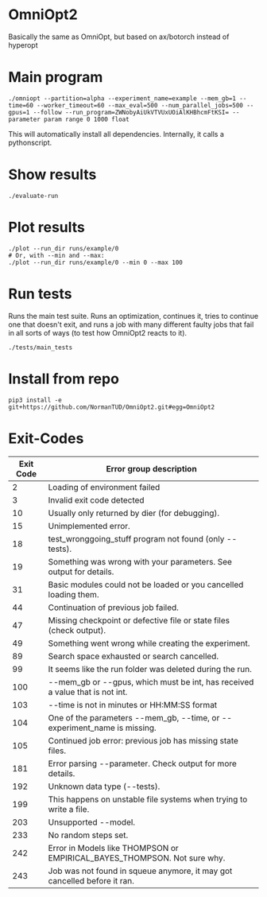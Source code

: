 # OmniOpt2
Basically the same as OmniOpt, but based on ax/botorch instead of hyperopt

# Main program

```command
./omniopt --partition=alpha --experiment_name=example --mem_gb=1 --time=60 --worker_timeout=60 --max_eval=500 --num_parallel_jobs=500 --gpus=1 --follow --run_program=ZWNobyAiUkVTVUxUOiAlKHBhcmFtKSI= --parameter param range 0 1000 float
```

This will automatically install all dependencies. Internally, it calls a pythonscript. 

# Show results

```command
./evaluate-run
```

# Plot results

```command
./plot --run_dir runs/example/0
# Or, with --min and --max:
./plot --run_dir runs/example/0 --min 0 --max 100
```

# Run tests

Runs the main test suite. Runs an optimization, continues it, tries to continue one that doesn't exit, and runs a job with many different faulty jobs that fail in all sorts of ways (to test how OmniOpt2 reacts to it).

```command
./tests/main_tests
```

# Install from repo

`pip3 install -e git+https://github.com/NormanTUD/OmniOpt2.git#egg=OmniOpt2`

# Exit-Codes

| Exit Code | Error group description                                                      |
|-----------|------------------------------------------------------------------------------|
| 2         | Loading of environment failed                                                |
| 3         | Invalid exit code detected                                                   |
| 10        | Usually only returned by dier (for debugging).                               |
| 15        | Unimplemented error.                                                         |
| 18        | test_wronggoing_stuff program not found (only --tests).                      |
| 19        | Something was wrong with your parameters. See output for details.            |
| 31        | Basic modules could not be loaded or you cancelled loading them.             |
| 44        | Continuation of previous job failed.                                         |
| 47        | Missing checkpoint or defective file or state files (check output).          |
| 49        | Something went wrong while creating the experiment.                          |
| 89        | Search space exhausted or search cancelled.                                  |
| 99        | It seems like the run folder was deleted during the run.                     |
| 100       | --mem_gb or --gpus, which must be int, has received a value that is not int. |
| 103       | --time is not in minutes or HH:MM:SS format                                  |
| 104       | One of the parameters --mem_gb, --time, or --experiment_name is missing.     |
| 105       | Continued job error: previous job has missing state files.                   |
| 181       | Error parsing --parameter. Check output for more details.                    |
| 192       | Unknown data type (--tests).                                                 |
| 199       | This happens on unstable file systems when trying to write a file.           |
| 203       | Unsupported --model.                                                         |
| 233       | No random steps set.                                                         |
| 242       | Error in Models like THOMPSON or EMPIRICAL_BAYES_THOMPSON. Not sure why.     |
| 243       | Job was not found in squeue anymore, it may got cancelled before it ran.     |
